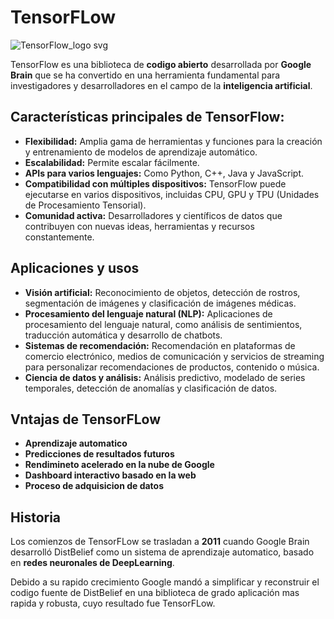 # TensorFLow
![TensorFlow_logo svg](https://github.com/ManuelMorenoNeria/NeuralNetworks/assets/114908218/33fc6b41-0dc1-498e-bc1b-1b1ec468060d)

TensorFlow es una biblioteca de **codigo abierto** desarrollada por **Google Brain** que se ha convertido en una herramienta fundamental para investigadores y desarrolladores en el campo de la **inteligencia artificial**.



## Características principales de TensorFlow:
- **Flexibilidad:** Amplia gama de herramientas y funciones para la creación y entrenamiento de modelos de aprendizaje automático.
- **Escalabilidad:** Permite escalar fácilmente.
- **APIs para varios lenguajes:** Como Python, C++, Java y JavaScript.
- **Compatibilidad con múltiples dispositivos:** TensorFlow puede ejecutarse en varios dispositivos, incluidas CPU, GPU y TPU (Unidades de Procesamiento Tensorial).
- **Comunidad activa:** Desarrolladores y científicos de datos que contribuyen con nuevas ideas, herramientas y recursos constantemente.

## Aplicaciones y usos
- **Visión artificial:** Reconocimiento de objetos, detección de rostros, segmentación de imágenes y clasificación de imágenes médicas.
- **Procesamiento del lenguaje natural (NLP):** Aplicaciones de procesamiento del lenguaje natural, como análisis de sentimientos, traducción automática y desarrollo de chatbots.
- **Sistemas de recomendación:** Recomendación en plataformas de comercio electrónico, medios de comunicación y servicios de streaming para personalizar recomendaciones de productos, contenido o música.
- **Ciencia de datos y análisis:** Análisis predictivo, modelado de series temporales, detección de anomalías y clasificación de datos.

## Vntajas de TensorFLow
- **Aprendizaje automatico**
- **Predicciones de resultados futuros**
- **Rendimineto acelerado en la nube de Google**
- **Dashboard interactivo basado en la web**
- **Proceso de adquisicion de datos**

  
## Historia
Los comienzos de TensorFLow se trasladan a **2011** cuando Google Brain desarrolló DistBelief como un sistema de aprendizaje automatico, basado en **redes neuronales de DeepLearning**.

Debido a su rapido crecimiento Google mandó a simplificar y reconstruir el codigo fuente de DistBelief en una biblioteca de grado aplicación mas rapida y robusta, cuyo resultado fue TensorFLow.

